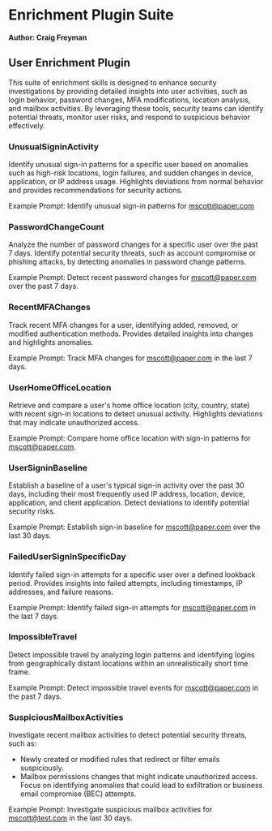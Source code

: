# Enrichment Plugin Suite
**Author: Craig Freyman**

## User Enrichment Plugin
This suite of enrichment skills is designed to enhance security investigations by providing detailed insights into user activities, such as login behavior, password changes, MFA modifications, location analysis, and mailbox activities. By leveraging these tools, security teams can identify potential threats, monitor user risks, and respond to suspicious behavior effectively.

### UnusualSigninActivity
Identify unusual sign-in patterns for a specific user based on anomalies such as high-risk locations, login failures, and sudden changes in device, application, or IP address usage. Highlights deviations from normal behavior and provides recommendations for security actions.

Example Prompt: Identify unusual sign-in patterns for mscott@paper.com

### PasswordChangeCount
Analyze the number of password changes for a specific user over the past 7 days. Identify potential security threats, such as account compromise or phishing attacks, by detecting anomalies in password change patterns.

Example Prompt: Detect recent password changes for mscott@paper.com over the past 7 days.

### RecentMFAChanges
Track recent MFA changes for a user, identifying added, removed, or modified authentication methods. Provides detailed insights into changes and highlights anomalies.

Example Prompt: Track MFA changes for mscott@paper.com in the last 7 days.

### UserHomeOfficeLocation
Retrieve and compare a user's home office location (city, country, state) with recent sign-in locations to detect unusual activity. Highlights deviations that may indicate unauthorized access.

Example Prompt: Compare home office location with sign-in patterns for mscott@paper.com.

### UserSigninBaseline
Establish a baseline of a user's typical sign-in activity over the past 30 days, including their most frequently used IP address, location, device, application, and client application. Detect deviations to identify potential security risks.

Example Prompt: Establish sign-in baseline for mscott@paper.com over the last 30 days.

### FailedUserSignInSpecificDay
Identify failed sign-in attempts for a specific user over a defined lookback period. Provides insights into failed attempts, including timestamps, IP addresses, and failure reasons.

Example Prompt: Identify failed sign-in attempts for mscott@paper.com in the last 7 days.

### ImpossibleTravel
Detect impossible travel by analyzing login patterns and identifying logins from geographically distant locations within an unrealistically short time frame.

Example Prompt: Detect impossible travel events for mscott@paper.com in the past 7 days.

### SuspiciousMailboxActivities
Investigate recent mailbox activities to detect potential security threats, such as:
- Newly created or modified rules that redirect or filter emails suspiciously.
- Mailbox permissions changes that might indicate unauthorized access.
Focus on identifying anomalies that could lead to exfiltration or business email compromise (BEC) attempts.

Example Prompt: Investigate suspicious mailbox activities for mscott@test.com in the last 30 days.

